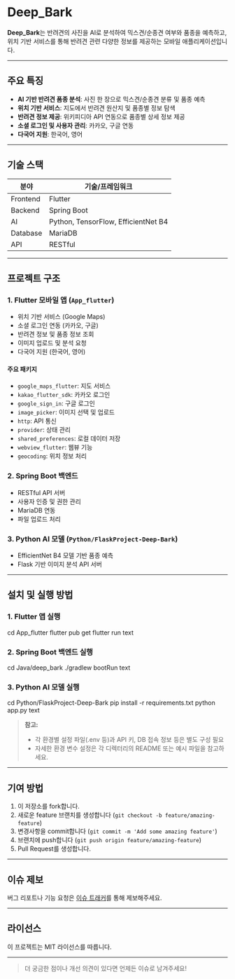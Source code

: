 # Deep_Bark

**Deep_Bark**는 반려견의 사진을 AI로 분석하여 믹스견/순종견 여부와 품종을 예측하고, 위치 기반 서비스를 통해 반려견 관련 다양한 정보를 제공하는 모바일 애플리케이션입니다.

---

## 주요 특징

- **AI 기반 반려견 품종 분석**: 사진 한 장으로 믹스견/순종견 분류 및 품종 예측
- **위치 기반 서비스**: 지도에서 반려견 원산지 및 품종별 정보 탐색
- **반려견 정보 제공**: 위키피디아 API 연동으로 품종별 상세 정보 제공
- **소셜 로그인 및 사용자 관리**: 카카오, 구글 연동
- **다국어 지원**: 한국어, 영어

---

## 기술 스택

| 분야     | 기술/프레임워크                     |
| -------- | ----------------------------------- |
| Frontend | Flutter                             |
| Backend  | Spring Boot                         |
| AI       | Python, TensorFlow, EfficientNet B4 |
| Database | MariaDB                             |
| API      | RESTful                             |

---

## 프로젝트 구조

### 1. Flutter 모바일 앱 (`App_flutter`)

- 위치 기반 서비스 (Google Maps)
- 소셜 로그인 연동 (카카오, 구글)
- 반려견 정보 및 품종 정보 조회
- 이미지 업로드 및 분석 요청
- 다국어 지원 (한국어, 영어)

#### 주요 패키지

- `google_maps_flutter`: 지도 서비스
- `kakao_flutter_sdk`: 카카오 로그인
- `google_sign_in`: 구글 로그인
- `image_picker`: 이미지 선택 및 업로드
- `http`: API 통신
- `provider`: 상태 관리
- `shared_preferences`: 로컬 데이터 저장
- `webview_flutter`: 웹뷰 기능
- `geocoding`: 위치 정보 처리

### 2. Spring Boot 백엔드

- RESTful API 서버
- 사용자 인증 및 권한 관리
- MariaDB 연동
- 파일 업로드 처리

### 3. Python AI 모델 (`Python/FlaskProject-Deep-Bark`)

- EfficientNet B4 모델 기반 품종 예측
- Flask 기반 이미지 분석 API 서버

---

## 설치 및 실행 방법

### 1. Flutter 앱 실행

cd App_flutter
flutter pub get
flutter run
text

### 2. Spring Boot 백엔드 실행

cd Java/deep_bark
./gradlew bootRun
text

### 3. Python AI 모델 실행

cd Python/FlaskProject-Deep-Bark
pip install -r requirements.txt
python app.py
text

> **참고:**
>
> - 각 환경별 설정 파일(.env 등)과 API 키, DB 접속 정보 등은 별도 구성 필요
> - 자세한 환경 변수 설정은 각 디렉터리의 README 또는 예시 파일을 참고하세요.

---

## 기여 방법

1. 이 저장소를 fork합니다.
2. 새로운 feature 브랜치를 생성합니다 (`git checkout -b feature/amazing-feature`)
3. 변경사항을 commit합니다 (`git commit -m 'Add some amazing feature'`)
4. 브랜치에 push합니다 (`git push origin feature/amazing-feature`)
5. Pull Request를 생성합니다.

---

## 이슈 제보

버그 리포트나 기능 요청은 [이슈 트래커](https://github.com/Ihan0316/Deep_Bark/issues)를 통해 제보해주세요.

---

## 라이선스

이 프로젝트는 MIT 라이선스를 따릅니다.

---

> 더 궁금한 점이나 개선 의견이 있다면 언제든 이슈로 남겨주세요!
